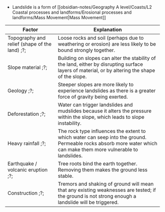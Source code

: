 - Landslide is a form of [[obsidian-notes/Geography A level/Coasts/L2 Coastal processes and landforms/Erosional processes and landforms/Mass Movement|Mass Movement]]

| Factor                                        | Explanation                                                                                                                                                       |
| --------------------------------------------- | ----------------------------------------------------------------------------------------------------------------------------------------------------------------- |
| Topography and relief (shape of the land) ;?; | Loose rocks and soil (perhaps due to weathering or erosion) are less likely to be bound strongly together.                                                        |
| Slope material ;?;                            | Building on slopes can alter the stability of the land, either by disrupting surface layers of material, or by altering the shape of the slope.                   |
| Geology ;?;                                   | Steeper slopes are more likely to experience landslides as there is a greater force of gravity being exerted.                                                     |
| Deforestation ;?;                             | Water can trigger landslides and mudslides because it alters the pressure within the slope, which leads to slope instability.                                     |
| Heavy rainfall ;?;                            | The rock type influences the extent to which water can seep into the ground. Permeable rocks absorb more water which can make them more vulnerable to landslides. |
| Earthquake / volcanic eruption ;?;            | Tree roots bind the earth together. Removing them makes the ground less stable.                                                                                   |
| Construction ;?;                              | Tremors and shaking of ground will mean that any existing weaknesses are tested; if the ground is not strong enough a landslide will be triggered.                |
